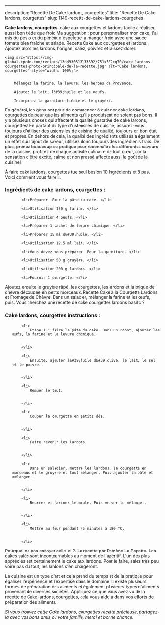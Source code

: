 ---
description: "Recette De Cake lardons, courgettes"
title: "Recette De Cake lardons, courgettes"
slug: 1149-recette-de-cake-lardons-courgettes

<p>
	<strong>Cake lardons, courgettes</strong>. 
	cake aux courgettes et lardons facile à réaliser, aussi bon tiède que froid Ma suggestion : pour personnaliser mon cake, j&#39;ai mis du pesto et du piment d&#39;espelette. a manger froid avec une sauce tomate bien fraîche et salade. Recette Cake aux courgettes et lardons. Ajoutez alors les lardons, l&#39;origan, salez, poivrez et laissez dorer.
</p>
<p>
	
	<img src="https://img-global.cpcdn.com/recipes/13dd930513133392/751x532cq70/cake-lardons-courgettes-photo-principale-de-la-recette.jpg" alt="Cake lardons, courgettes" style="width: 100%;">
	
	
		Mélangez la farine, la levure, les herbes de Provence.
	
		Ajoutez le lait, l&#39;huile et les oeufs.
	
		Incorporez la garniture tiédie et le gruyère.
	
</p>

En général, les gens ont peur de commencer à cuisiner cake lardons, courgettes de peur que les aliments qu'ils produisent ne soient pas bons. Il y a plusieurs choses qui affectent la qualité gustative de cake lardons, courgettes! En partant du type d'ustensiles de cuisine, assurez-vous toujours d'utiliser des ustensiles de cuisine de qualité, toujours en bon état et propres. En dehors de cela, la qualité des ingrédients utilisés a également un effet sur l'ajout de saveur, utilisez donc toujours des ingrédients frais. De plus, prenez beaucoup de pratique pour reconnaître les différentes saveurs de la cuisine, profitez de chaque activité culinaire de tout cœur, car la sensation d'être excité, calme et non pressé affecte aussi le goût de la cuisine!

<!--inarticleads1-->

À faire cake lardons, courgettes tue seul besion 10 Ingrédients et 8 pas. Voici comment vous faire il.

<h3>Ingrédients de cake lardons, courgettes :</h3>

<ol>
	
		<li>Préparer  Pour la pâte du cake. </li>
	
		<li>Utilisation 150 g farine. </li>
	
		<li>Utilisation 4 oeufs. </li>
	
		<li>Préparer 1 sachet de levure chimique. </li>
	
		<li>Préparer 15 ml d&#39;huile. </li>
	
		<li>Utilisation 12.5 ml lait. </li>
	
		<li>Vous devez vous préparer  Pour la garniture. </li>
	
		<li>Utilisation 50 g gruyère. </li>
	
		<li>Utilisation 200 g lardons. </li>
	
		<li>Fournir 1 courgette. </li>
	
</ol>

Ajoutez ensuite le gruyère râpé, les courgettes, les lardons et la brique de chèvre découpée en petits morceaux. Recette Cake à la Courgette Lardons et Fromage de Chèvre. Dans un saladier, mélanger la farine et les œufs, puis. Vous cherchez une recette de cake courgettes lardons basilic ? 

<!--inarticleads2-->

<h3>Cake lardons, courgettes instructions :</h3>

<ol>
	
		<li>
			Étape 1 : faire la pâte du cake. Dans un robot, ajouter les œufs, la farine et la levure chimique.
			
			
		</li>
	
		<li>
			Ensuite, ajouter l&#39;huile d&#39;olive, le lait, le sel et le poivre..
			
			
		</li>
	
		<li>
			Remuer le tout.
			
			
		</li>
	
		<li>
			Couper la courgette en petits dés.
			
			
		</li>
	
		<li>
			Faire revenir les lardons.
			
			
		</li>
	
		<li>
			Dans un saladier, mettre les lardons, la courgette en morceaux et le gruyère et tout mélanger. Puis ajouter la pâte et mélanger..
			
			
		</li>
	
		<li>
			Beurrer et fariner le moule. Puis verser le mélange..
			
			
		</li>
	
		<li>
			Mettre au four pendant 45 minutes à 180 °C.
			
			
		</li>
	
</ol>

Pourquoi ne pas essayer celle-ci ?. La recette par Ramène La Popotte. Les cakes salés sont incontournables au moment de l&#39;apéritif. L&#39;un des plus appréciés est certainement le cake aux lardons. Pour le faire, salez très peu voire pas du tout, les lardons s&#39;en chargeront. 

<!--inarticleads1-->

<p>
La cuisine est un type d'art et cela prend du temps et de la pratique pour égaliser l'expérience et l'expertise dans le domaine. Il existe plusieurs formes de préparation des aliments et également plusieurs types d'aliments provenant de diverses sociétés. Appliquez ce que vous avez vu de la recette de Cake lardons, courgettes, cela vous aidera dans vos efforts de préparation des aliments.
</p>

<p>
<i>Si vous trouvez cette Cake lardons, courgettes recette précieuse, partagez-la avec vos bons amis ou votre famille, merci et bonne chance.</i>
</p>
